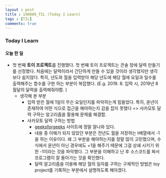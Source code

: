 ```yaml
---
layout : post
title : 190809_TIL (Today I Learn)
tags : [TIL]
comments: true
---
```


### Today I Learn

#### 오늘 한 일
- 첫 번째 **토이 프로젝트**를 진행했다. 첫 번째 토이 프로젝트는 콘솔 창에 달력 만들기를 선정했다. 처음에는 달력이라서 간단하게 만들 수 있을 것이라 생각했지만 생각보다 쉽지않다. 특히, 년도와 월을 입력받아 해당 년도에 해당 월에 요일과 일수를 출력해주는 함수를 구현 하는 부분이 복잡했다. (E.g. 2019. 8. 입력 시, 2019년 8월달의 달력을 출력해줘야함. )
  - 생각해 본 부분 
    - 입력 받은 월에 1일이 무슨 요일인지를 파악하는게 힘들었다. 특히, 윤년이 존재하여 어떤 식으로 접근을 해야하는지 감을 잡지 못했다 => 사카모토 달력 구하는 알고리즘을 활용해 문제를 해결함.
    - 사카모토 달력 구하는 방법
      - [geeksforgeeks](https://www.geeksforgeeks.org/tomohiko-sakamotos-algorithm-finding-day-week/) 사이트에 정말 잘나와 있다.  
      - 내용 중 이해가 되지 않았던 부분은 전년도 월을 저장하는 t배열에서 -1을 하는 이유이다. 왜 그 부분을 해야하는지를 정말 많이 고민했으며, 수식에서 윤년이 아닌 경우에도 +1을 해주기 때문에 그걸 상쇄 시키기 위한 -1이라는 것을 파악했다. 그 부분을 이해하고 난 후 소스코드를 짜서 프로그램이 잘 돌아가는 것을 확인했다.
      - 달력 알고리즘을 이용해 해당 월의 일자를 구하는 구체적인 방법은 toy project를 기록하는 부분에서 설명하도록 해야겠다.
